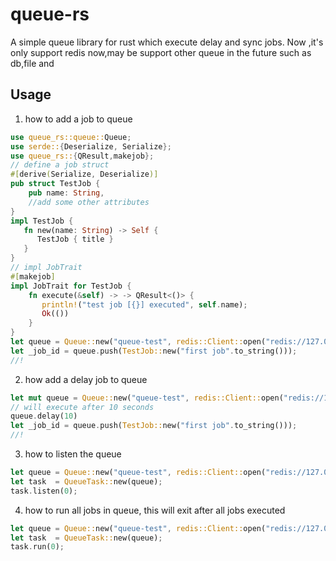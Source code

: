 # queue-rs
 A simple queue library for rust which execute delay and sync jobs.
 Now ,it's only support redis now,may be support other queue in the future such as db,file and 
 ## Usage
 
 1. how to add a job to queue
 
 ```rust
 use queue_rs::queue::Queue;
 use serde::{Deserialize, Serialize};
 use queue_rs::{QResult,makejob};
 // define a job struct
 #[derive(Serialize, Deserialize)]
 pub struct TestJob {
     pub name: String,
     //add some other attributes
 }
 impl TestJob {
    fn new(name: String) -> Self {
       TestJob { title }
    }
 }
 // impl JobTrait
 #[makejob]
 impl JobTrait for TestJob {
     fn execute(&self) -> -> QResult<()> {
        println!("test job [{}] executed", self.name);
        Ok(())
     }
 }
 let queue = Queue::new("queue-test", redis::Client::open("redis://127.0.0.1/").unwrap());
 let _job_id = queue.push(TestJob::new("first job".to_string()));
//!
 ```
 2. how add a delay job to queue
 ```rust
 let mut queue = Queue::new("queue-test", redis::Client::open("redis://127.0.0.1/").unwrap());
 // will execute after 10 seconds
 queue.delay(10)
 let _job_id = queue.push(TestJob::new("first job".to_string()));
//!
 ```
 3. how to listen the queue
 ```rust
 let queue = Queue::new("queue-test", redis::Client::open("redis://127.0.0.1/").unwrap());
 let task  = QueueTask::new(queue);
 task.listen(0);
 ```
 4. how to run all jobs in queue, this will exit after all jobs executed
 ```rust
 let queue = Queue::new("queue-test", redis::Client::open("redis://127.0.0.1/").unwrap());
 let task  = QueueTask::new(queue);
 task.run(0);
 ```